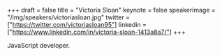 +++
draft = false
title = "Victoria Sloan"
keynote = false
speakerimage = "/img/speakers/victoriasloan.jpg"
twitter = ["https://twitter.com/victoriasloan95"]
linkedin = ["https://www.linkedin.com/in/victoria-sloan-1413a8a7/"]
+++

JavaScript developer.